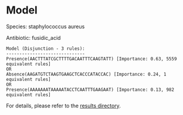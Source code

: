 
# Model

Species: staphylococcus aureus

Antibiotic: fusidic_acid

```
Model (Disjunction - 3 rules):
------------------------------
Presence(AACTTTATCGCTTTTGACAATTTCAAGTATT) [Importance: 0.63, 5559 equivalent rules]
OR
Absence(AAGATGTCTAAGTGAAGCTCACCCATACCAC) [Importance: 0.24, 1 equivalent rules]
OR
Presence(AAAAAAATAAAAATACCTCAATTTGAAGAAT) [Importance: 0.13, 982 equivalent rules]

```

For details, please refer to the [results directory](../../../../../results/scm_b/staphylococcus%20aureus/fusidic_acid/repeat_1/).

